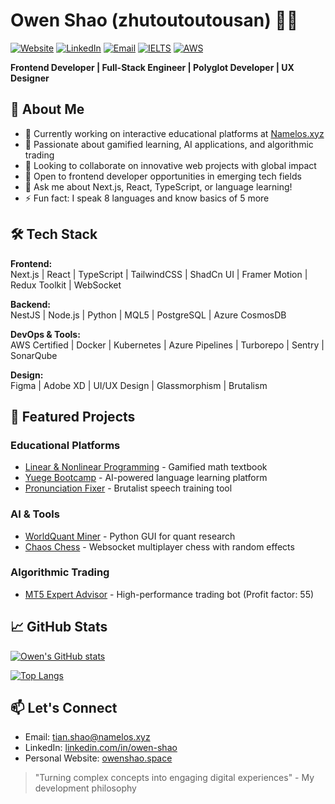 # Owen Shao (zhutoutoutousan) 👨‍💻

[![Website](https://img.shields.io/badge/Website-owenshao.space-blue)](https://owenshao.space)
[![LinkedIn](https://img.shields.io/badge/LinkedIn-Owen_Shao-blue)](https://www.linkedin.com/in/tian-shao-113947104/)
[![Email](https://img.shields.io/badge/Email-tian.shao@namelos.xyz-red)](mailto:tian.shao@namelos.xyz)
[![IELTS](https://img.shields.io/badge/IELTS-7.5-yellow)](https://www.ielts.org/)
[![AWS](https://img.shields.io/badge/AWS-Certified-orange)](https://www.aws.amazon.com/certification/)

**Frontend Developer | Full-Stack Engineer | Polyglot Developer | UX Designer**

## 🚀 About Me

- 🔭 Currently working on interactive educational platforms at [Namelos.xyz](https://namelos.xyz)
- 🌱 Passionate about gamified learning, AI applications, and algorithmic trading
- 👯 Looking to collaborate on innovative web projects with global impact
- 🤔 Open to frontend developer opportunities in emerging tech fields
- 💬 Ask me about Next.js, React, TypeScript, or language learning!
- ⚡ Fun fact: I speak 8 languages and know basics of 5 more

## 🛠 Tech Stack

**Frontend:**  
Next.js | React | TypeScript | TailwindCSS | ShadCn UI | Framer Motion | Redux Toolkit | WebSocket

**Backend:**  
NestJS | Node.js | Python | MQL5 | PostgreSQL | Azure CosmosDB

**DevOps & Tools:**  
AWS Certified | Docker | Kubernetes | Azure Pipelines | Turborepo | Sentry | SonarQube

**Design:**  
Figma | Adobe XD | UI/UX Design | Glassmorphism | Brutalism

## 🌟 Featured Projects

### Educational Platforms
- [Linear & Nonlinear Programming](https://www.linear-and-nonlinear-programming.xyz/) - Gamified math textbook
- [Yuege Bootcamp](https://yuege-bootcamp.it.com/) - AI-powered language learning platform
- [Pronunciation Fixer](https://www.pronunciation.site/) - Brutalist speech training tool

### AI & Tools
- [WorldQuant Miner](https://github.com/zhutoutoutousan/worldquant-miner) - Python GUI for quant research
- [Chaos Chess](https://www.chaoschess.xyz/) - Websocket multiplayer chess with random effects

### Algorithmic Trading
- [MT5 Expert Advisor](https://www.youtube.com/watch?v=6PdvdFeWl78) - High-performance trading bot (Profit factor: 55)

## 📈 GitHub Stats

[![Owen's GitHub stats](https://github-readme-stats.vercel.app/api?username=zhutoutoutousan&show_icons=true&theme=radical)](https://github.com/zhutoutoutousan)

[![Top Langs](https://github-readme-stats.vercel.app/api/top-langs/?username=zhutoutoutousan&layout=compact&theme=radical)](https://github.com/zhutoutoutousan)

## 📫 Let's Connect

- Email: [tian.shao@namelos.xyz](mailto:tian.shao@namelos.xyz)
- LinkedIn: [linkedin.com/in/owen-shao](https://www.linkedin.com/in/tian-shao-113947104/)
- Personal Website: [owenshao.space](https://owenshao.space)

> "Turning complex concepts into engaging digital experiences" - My development philosophy
